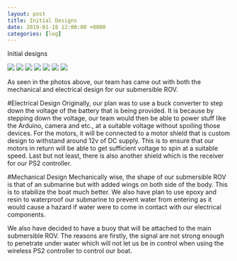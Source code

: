 ```yaml
---
layout: post
title: Initial Designs
date: 2019-01-18 12:00:00 +0800
categories: [log]
---
```


Initial designs

<img src="/speaalpha18/asset_images/diagrams/IMG_6262.JPG"/>
<img src="/speaalpha18/asset_images/diagrams/IMG_6263.JPG"/>
<img src="/speaalpha18/asset_images/diagrams/IMG_6264.JPG"/>
<img src="/speaalpha18/asset_images/diagrams/IMG_6265.JPG"/>
<img src="/speaalpha18/asset_images/diagrams/IMG_6276.JPG"/>
<img src="/speaalpha18/asset_images/diagrams/IMG_6254.JPG"/>
<img src="/speaalpha18/asset_images/diagrams/IMG_6255.JPG"/>


As seen in the photos above, our team has came out with both the mechanical and electrical design for our submersible ROV.

#Electrical Design
Originally, our plan was to use a buck converter to step down the voltage of the battery that is being provided. It is because by stepping down the voltage, our team would then be able to power stuff like the Arduino, camera and etc., at a suitable voltage without spoiling those devices. For the motors, it will be connected to a motor shield that is custom design to withstand around 12v of DC supply. This is to ensure that our motors in return will be able to get sufficient voltage to spin at a suitable speed. Last but not least, there is also another shield which is the receiver for our PS2 controller.

#Mechanical Design
Mechanically wise, the shape of our submersible ROV is that of an submarine but with added wings on both side of the body. This is to stabilize the boat much better. We also have plan to use epoxy and resin to waterproof our submarine to prevent water from entering as it would cause a hazard if water were to come in contact with our electrical components.

We also have decided to have a buoy that will be attached to the main submersible ROV. The reasons are firstly, the signal are not strong enough to penetrate under water which will not let us be in control when using the wireless PS2 controller to control our boat.

